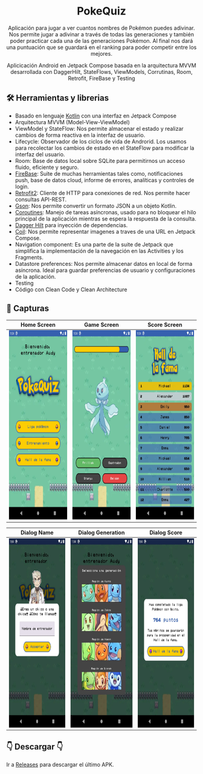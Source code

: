 <h1 align="center">PokeQuiz</h1>

<p align="center">  
  Aplicación para jugar a ver cuantos nombres de Pokémon puedes adivinar. Nos permite jugar a adivinar a través de todas las generaciones y también poder practicar cada una de las generaciones Pokémon. Al final nos dará una puntuación que se guardará en el ranking para poder competir entre los mejores.
</p>
<p align="center">   
  Aplicicación Android en Jetpack Compose basada en la arquitectura MVVM desarrollada con DaggerHilt, StateFlows, ViewModels, Corrutinas, Room, Retrofit, FireBase y Testing
</p>

## 🛠 Herramientas y librerias
- Basado en lenguaje [Kotlin](https://kotlinlang.org/) con una interfaz en Jetpack Compose
- Arquitectura MVVM (Model-View-ViewModel)
- ViewModel y StateFlow: Nos permite almacenar el estado y realizar cambios de forma reactiva en la interfaz de usuario.
- Lifecycle: Observador de los ciclos de vida de Androrid. Los usamos para recolectar los cambios de estado en el StateFlow para modificar la interfaz del usuario.
- Room: Base de datos local sobre SQLite para permitirnos un acceso fluido, eficiente y seguro.
- [FireBase](https://github.com/firebase/firebase-android-sdk): Suite de muchas herramientas tales como, notificaciones push, base de datos cloud, informe de errores, analíticas y controles de login.
- [Retrofit2](https://github.com/square/retrofit): Cliente de HTTP para conexiones de red. Nos permite hacer consultas API-REST.
- [Gson](https://github.com/google/gson): Nos permite convertir un formato JSON a un objeto Kotlin.
- [Coroutines](https://github.com/Kotlin/kotlinx.coroutines): Manejo de tareas asíncronas, usado para no bloquear el hilo principal de la aplicación mientras se espera la respuesta de la consulta.
- [Dagger Hilt](https://dagger.dev/hilt/) para inyección de dependencias.
- [Coil](https://github.com/coil-kt/coil): Nos permite representar imagenes a traves de una URL en Jetpack Compose.
- Navigation component: Es una parte de la suite de Jetpack que simplifica la implementación de la navegación en las Activities y los Fragments.
- Datastore preferences: Nos permite almacenar datos en local de forma asíncrona. Ideal para guardar preferencias de usuario y configuraciones de la aplicación.
- Testing
- Código con Clean Code y Clean Architecture

## 📱 Capturas
| Home Screen | Game Screen | Score Screen |
|--|--|--|
| <img src="/previews/HomeScreen.webp" width="245" height="500"> | <img src="/previews/GameScreen.webp" width="245" height="500"> | <img src="/previews/ScoreScreen.webp" width="245" height="500">

| Dialog Name | Dialog Generation | Dialog Score |
|--|--|--|
| <img src="/previews/DialogNameTrainer.webp" width="245" height="500"> | <img src="/previews/DialogGeneration.webp" width="245" height="500"> | <img src="/previews/DialogScore.webp" width="245" height="500">

## 👇 Descargar 👇
Ir a [Releases](https://github.com/AudyDevs/PokeQuiz/releases) para descargar el último APK.
